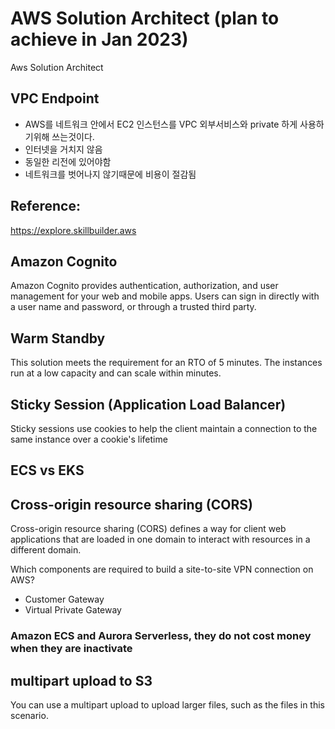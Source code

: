 # AWS Solution Architect (plan to achieve in Jan 2023)

Aws Solution Architect

## VPC Endpoint
* AWS를 네트워크 안에서 EC2 인스턴스를 VPC 외부서비스와 private 하게 사용하기위해 쓰는것이다.
* 인터넷을 거치지 않음
* 동일한 리전에 있어야함
* 네트워크를 벗어나지 않기때문에 비용이 절감됨

## Reference:
https://explore.skillbuilder.aws


## Amazon Cognito

Amazon Cognito provides authentication, authorization, and user management for your web and mobile apps. Users can sign in directly with a user name and password, or through a trusted third party.

## Warm Standby

This solution meets the requirement for an RTO of 5 minutes. The instances run at a low capacity and can scale within minutes.

## Sticky Session (Application Load Balancer)

Sticky sessions use cookies to help the client maintain a connection to the same instance over a cookie's lifetime

## ECS vs EKS

## Cross-origin resource sharing (CORS)
Cross-origin resource sharing (CORS) defines a way for client web applications that are loaded in one domain to interact with resources in a different domain.

Which components are required to build a site-to-site VPN connection on AWS?
* Customer Gateway
* Virtual Private Gateway

### Amazon ECS and Aurora Serverless, they do not cost money when they are inactivate

## multipart upload to S3
You can use a multipart upload to upload larger files, such as the files in this scenario.
